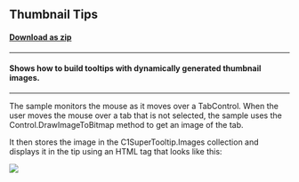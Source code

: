 ## Thumbnail Tips
#### [Download as zip](https://grapecity.github.io/DownGit/#/home?url=https://github.com/GrapeCity/ComponentOne-WinForms-Samples/tree/master/NetFramework\SuperTooltip\CS\ThumbnailTips)
____
#### Shows how to build tooltips with dynamically generated thumbnail images.
____
The sample monitors the mouse as it moves over a TabControl. When the user moves the mouse over a tab that is not selected, the sample uses the Control.DrawImageToBitmap method to get an image of the tab. 

It then stores the image in the C1SuperTooltip.Images collection and displays it in the tip using an HTML tag that looks like this: 

<img src='res://tabPage'>  